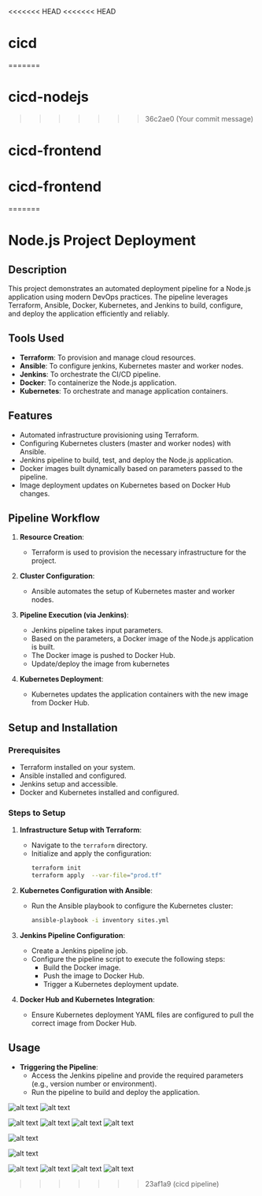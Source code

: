 <<<<<<< HEAD
<<<<<<< HEAD
# cicd
=======
# cicd-nodejs
>>>>>>> 36c2ae0 (Your commit message)
# cicd-frontend
# cicd-frontend
=======



# Node.js Project Deployment  

## Description  
This project demonstrates an automated deployment pipeline for a Node.js application using modern DevOps practices. The pipeline leverages Terraform, Ansible, Docker, Kubernetes, and Jenkins to build, configure, and deploy the application efficiently and reliably.  

## Tools Used  
- **Terraform**: To provision and manage cloud resources.  
- **Ansible**: To configure jenkins, Kubernetes master and worker nodes.  
- **Jenkins**: To orchestrate the CI/CD pipeline.  
- **Docker**: To containerize the Node.js application.  
- **Kubernetes**: To orchestrate and manage application containers.  

## Features  
- Automated infrastructure provisioning using Terraform.  
- Configuring Kubernetes clusters (master and worker nodes) with Ansible.  
- Jenkins pipeline to build, test, and deploy the Node.js application.  
- Docker images built dynamically based on parameters passed to the pipeline.  
- Image deployment updates on Kubernetes based on Docker Hub changes.  

## Pipeline Workflow  
1. **Resource Creation**:  
   - Terraform is used to provision the necessary infrastructure for the project.  

2. **Cluster Configuration**:  
   - Ansible automates the setup of Kubernetes master and worker nodes.  

3. **Pipeline Execution (via Jenkins)**:  
   - Jenkins pipeline takes input parameters.  
   - Based on the parameters, a Docker image of the Node.js application is built.  
   - The Docker image is pushed to Docker Hub. 
   - Update/deploy the image from kubernetes 

4. **Kubernetes Deployment**:  
   - Kubernetes updates the application containers with the new image from Docker Hub.  

## Setup and Installation  

### Prerequisites  
- Terraform installed on your system.  
- Ansible installed and configured.  
- Jenkins setup and accessible.  
- Docker and Kubernetes installed and configured.  

### Steps to Setup  
1. **Infrastructure Setup with Terraform**:  
   - Navigate to the `terraform` directory.  
   - Initialize and apply the configuration:  
     ```bash
     terraform init  
     terraform apply  --var-file="prod.tf"
     ```  

2. **Kubernetes Configuration with Ansible**:  
   - Run the Ansible playbook to configure the Kubernetes cluster:  
     ```bash
     ansible-playbook -i inventory sites.yml  
     ```  

3. **Jenkins Pipeline Configuration**:  
   - Create a Jenkins pipeline job.  
   - Configure the pipeline script to execute the following steps:  
     - Build the Docker image.  
     - Push the image to Docker Hub.  
     - Trigger a Kubernetes deployment update.  

4. **Docker Hub and Kubernetes Integration**:  
   - Ensure Kubernetes deployment YAML files are configured to pull the correct image from Docker Hub.  

## Usage  
- **Triggering the Pipeline**:  
  - Access the Jenkins pipeline and provide the required parameters (e.g., version number or environment).  
  - Run the pipeline to build and deploy the application.  
 
![alt text](image-1.png)
![alt text](image-9.png)

![alt text](image-2.png)
![alt text](image-3.png)
![alt text](image-4.png)
![alt text](image-5.png)

![alt text](image-6.png)

![alt text](image-7.png)

![alt text](image-8.png)
![alt text](image-10.png)
![alt text](image-11.png)
![alt text](image-12.png)
>>>>>>> 23af1a9 (cicd pipeline)
